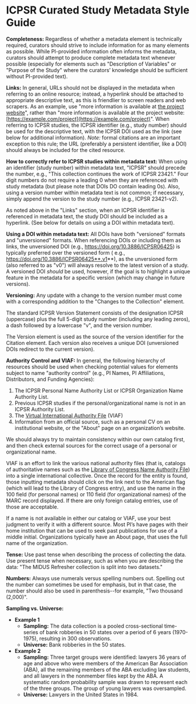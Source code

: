 # ICPSR Curated Study Metadata Style Guide

**Completeness:** Regardless of whether a metadata element is technically required, curators should strive to include information for as many elements as possible. While PI-provided information often informs the metadata, curators should attempt to produce complete metadata text whenever possible (especially for elements such as "Description of Variables" or "Purpose of the Study" where the curators’ knowledge should be sufficient without PI-provided text). 

**Links:** In general, URLs should not be displayed in the metadata when referring to an online resource; instead, a hyperlink should be attached to appropriate descriptive text, as this is friendlier to screen readers and web scrapers. As an example, use "more information is available at [the project website](https://example.com)", rather than "more information is available at the project website: [https://example.com/project](https://example.com/project)". When referring to ICPSR studies, the ICPSR identifier (e.g., study number) should be used for the descriptive text, with the ICPSR DOI used as the link (see below for additional information). *Note:* formal citations are an important exception to this rule; the URL (preferably a persistent identifier, like a DOI) should always be included for the cited resource.

**How to correctly refer to ICPSR studies within metadata text:** When using an identifier (study number) within metadata text, "ICPSR" should precede the number, e.g., "This collection continues the work of ICPSR 23421." Four digit numbers do not require a leading 0 when they are referenced with study metadata (but please note that DOIs DO contain leading 0s). Also, using a version number within metadata text is not common; if necessary, simply append the version to the study number (e.g., ICPSR 23421-v2).

As noted above in the "Links" section, when an ICPSR identifier is referenced in metadata text, the study DOI should be included as a hyperlink. (See below for details on using a DOI within metadata text). 

**Using a DOI within metadata text:** All DOIs have both "versioned" formats and "unversioned" formats. When referencing DOIs or including them as links, the unversioned DOI (e.g., https://doi.org/10.3886/ICPSR06425) is typically preferred over the versioned form ( e.g., https://doi.org/10.3886/ICPSR06425**.v1**), as the unversioned form (also referred to as "v0") will always resolve to the latest version of a study. A versioned DOI *should* be used, however, if the goal is to highlight a unique feature in the metadata for a specific version (which may change in future versions). 

**Versioning:** Any update with a change to the version number must come with a corresponding addition to the "Changes to the Collection" element.

The standard ICPSR Version Statement consists of the designation ICPSR (uppercase) plus the full 5-digit study number (including any leading zeros), a dash followed by a lowercase "v", and the version number.

The Version element is used as the source of the version identifier for the Citation element. Each version also receives a unique DOI (unversioned DOIs redirect to the current version). 

**Authority Control and VIAF:** In general, the following hierarchy of resources should be used when checking potential values for elements subject to name "authority control" (e.g.,  PI Names, PI Affiliations, Distributors, and Funding Agencies):

1. The ICPSR Personal Name Authority List or ICPSR Organization Name Authority List.
2. Previous ICPSR studies if the personal/organizational name is not in an ICPSR Authority List.
3. The [Virtual International Authority File](https://viaf.org) (VIAF)
4. Information from an official source, such as a personal CV on an institutional website, or the "About" page on an organization’s website.

We should always try to maintain consistency within our own catalog first, and then check external sources for the correct usage of a personal or organizational name.

VIAF is an effort to link the various national authority files (that is, catalogs of authoritative names such as the [Library of Congress Name Authority File](https://id.loc.gov/authorities/names.html)) into a single international collective. Once the record for the entity is found, those inputting metadata should click on the link next to the American flag (which will lead to the Library of Congress entry), and use the name in the 100 field (for personal names) or 110 field (for organizational names) of the MARC record displayed. If there are only foreign catalog entries, use of those are acceptable. 

If a name is not available in either our catalog or VIAF, use your best judgment to verify it with a different source. Most PI’s have pages with their home institution that can be used to seek past publications for use of a middle initial. Organizations typically have an About page, that uses the full name of the organization.

**Tense:** Use past tense when describing the process of collecting the data.  Use present tense when necessary, such as when you are describing the data: "The MIDUS Refresher collection is split into two datasets."

**Numbers:** Always use numerals versus spelling numbers out. Spelling out the number can sometimes be used for emphasis, but in that case, the number should also be used in parenthesis--for example, "Two thousand (2,000)".

**Sampling vs. Universe:**
- **Example 1**
  - **Sampling:** The data collection is a pooled cross-sectional time-series of bank robberies in 50 states over a period of 6 years (1970-1975), resulting in 300 observations.  
  - **Universe:** Bank robberies in the 50 states.
- **Example 2**
  - **Sampling:** Three target groups were identified: lawyers 36 years of age and above who were members of the American Bar Association (ABA), all the remaining members of the ABA excluding law students, and all lawyers in the nonmember files kept by the ABA. A systematic random probability sample was drawn to represent each of the three groups. The group of young lawyers was oversampled. 
  - **Universe:** Lawyers in the United States in 1984. 